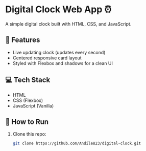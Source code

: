 # Digital Clock Web App ⏰

A simple digital clock built with HTML, CSS, and JavaScript.

## 🔧 Features

- Live updating clock (updates every second)
- Centered responsive card layout
- Styled with Flexbox and shadows for a clean UI

## 💻 Tech Stack

- HTML
- CSS (Flexbox)
- JavaScript (Vanilla)

## 🚀 How to Run

1. Clone this repo:
   ```bash
   git clone https://github.com/Andile823/digital-clock.git
